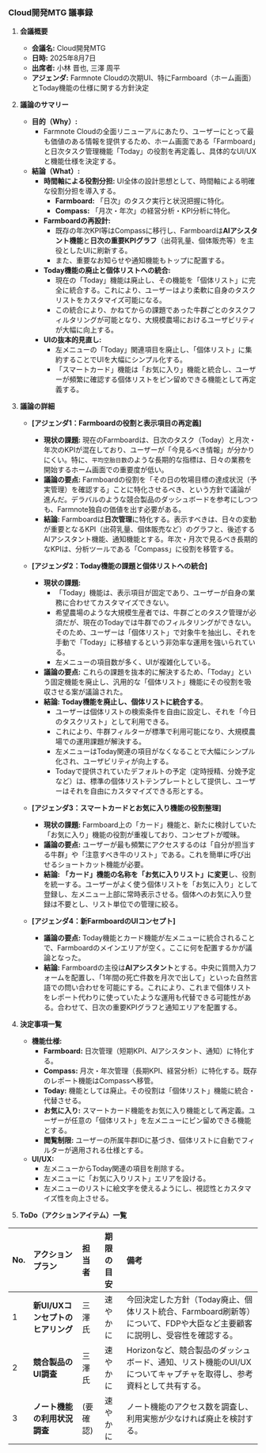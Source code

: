 ### **Cloud開発MTG 議事録**

1.  **会議概要**
    *   **会議名:** Cloud開発MTG
    *   **日時:** 2025年8月7日
    *   **出席者:** 小林 晋也, 三澤 周平
    *   **アジェンダ:** Farmnote Cloudの次期UI、特にFarmboard（ホーム画面）とToday機能の仕様に関する方針決定

2.  **議論のサマリー**
    *   **目的（Why）:**
        *   Farmnote Cloudの全面リニューアルにあたり、ユーザーにとって最も価値のある情報を提供するため、ホーム画面である「Farmboard」と日次タスク管理機能「Today」の役割を再定義し、具体的なUI/UXと機能仕様を決定する。
    *   **結論（What）:**
        *   **時間軸による役割分担:** UI全体の設計思想として、時間軸による明確な役割分担を導入する。
            *   **Farmboard:** 「日次」のタスク実行と状況把握に特化。
            *   **Compass:** 「月次・年次」の経営分析・KPI分析に特化。
        *   **Farmboardの再設計:**
            *   既存の年次KPI等はCompassに移行し、Farmboardは**AIアシスタント機能**と**日次の重要KPIグラフ**（出荷乳量、個体販売等）を主役としたUIに刷新する。
            *   また、重要なお知らせや通知機能もトップに配置する。
        *   **Today機能の廃止と個体リストへの統合:**
            *   現在の「Today」機能は廃止し、その機能を「個体リスト」に完全に統合する。これにより、ユーザーはより柔軟に自身のタスクリストをカスタマイズ可能になる。
            *   この統合により、かねてからの課題であった牛群ごとのタスクフィルタリングが可能となり、大規模農場におけるユーザビリティが大幅に向上する。
        *   **UIの抜本的見直し:**
            *   左メニューの「Today」関連項目を廃止し、「個体リスト」に集約することでUIを大幅にシンプル化する。
            *   「スマートカード」機能は「お気に入り」機能と統合し、ユーザーが頻繁に確認する個体リストをピン留めできる機能として再定義する。

3.  **議論の詳細**

    *   **[アジェンダ1：Farmboardの役割と表示項目の再定義]**
        *   **現状の課題:** 現在のFarmboardは、日次のタスク（Today）と月次・年次のKPIが混在しており、ユーザーが「今見るべき情報」が分かりにくい。特に、`平均空胎日数`のような長期的な指標は、日々の業務を開始するホーム画面での重要度が低い。
        *   **議論の要点:** Farmboardの役割を「その日の牧場目標の達成状況（予実管理）を確認する」ことに特化させるべき、という方針で議論が進んだ。デラバルのような競合製品のダッシュボードを参考にしつつも、Farmnote独自の価値を出す必要がある。
        *   **結論:** Farmboardは**日次管理**に特化する。表示すべきは、日々の変動が重要となるKPI（出荷乳量、個体販売など）のグラフと、後述するAIアシスタント機能、通知機能とする。年次・月次で見るべき長期的なKPIは、分析ツールである「Compass」に役割を移管する。

    *   **[アジェンダ2：Today機能の課題と個体リストへの統合]**
        *   **現状の課題:**
            *   「Today」機能は、表示項目が固定であり、ユーザーが自身の業務に合わせてカスタマイズできない。
            *   希望農場のような大規模生産者では、牛群ごとのタスク管理が必須だが、現在のTodayでは牛群でのフィルタリングができない。そのため、ユーザーは「個体リスト」で対象牛を抽出し、それを手動で「Today」に移植するという非効率な運用を強いられている。
            *   左メニューの項目数が多く、UIが複雑化している。
        *   **議論の要点:** これらの課題を抜本的に解決するため、「Today」という固定機能を廃止し、汎用的な「個体リスト」機能にその役割を吸収させる案が議論された。
        *   **結論:** **Today機能を廃止し、個体リストに統合する**。
            *   ユーザーは個体リストの検索条件を自由に設定し、それを「今日のタスクリスト」として利用できる。
            *   これにより、牛群フィルターが標準で利用可能になり、大規模農場での運用課題が解決する。
            *   左メニューはToday関連の項目がなくなることで大幅にシンプル化され、ユーザビリティが向上する。
            *   Todayで提供されていたデフォルトの予定（定時授精、分娩予定など）は、標準の個体リストテンプレートとして提供し、ユーザーはそれを自由にカスタマイズできる形とする。

    *   **[アジェンダ3：スマートカードとお気に入り機能の役割整理]**
        *   **現状の課題:** Farmboard上の「カード」機能と、新たに検討していた「お気に入り」機能の役割が重複しており、コンセプトが曖昧。
        *   **議論の要点:** ユーザーが最も頻繁にアクセスするのは「自分が担当する牛群」や「注意すべき牛のリスト」である。これを簡単に呼び出せるショートカット機能が必要。
        *   **結論:** **「カード」機能の名称を「お気に入りリスト」に変更**し、役割を統一する。ユーザーがよく使う個体リストを「お気に入り」として登録し、左メニュー上部に常時表示させる。個体へのお気に入り登録は不要とし、リスト単位での管理に絞る。

    *   **[アジェンダ4：新FarmboardのUIコンセプト]**
        *   **議論の要点:** Today機能とカード機能が左メニューに統合されることで、Farmboardのメインエリアが空く。ここに何を配置するかが議論となった。
        *   **結論:** Farmboardの主役は**AIアシスタント**とする。中央に質問入力フォームを配置し、「1年間の死亡件数を月次で出して」といった自然言語での問い合わせを可能にする。これにより、これまで個体リストをレポート代わりに使っていたような運用も代替できる可能性がある。合わせて、日次の重要KPIグラフと通知エリアを配置する。

4.  **決定事項一覧**
    *   **機能仕様:**
        *   **Farmboard:** 日次管理（短期KPI、AIアシスタント、通知）に特化する。
        *   **Compass:** 月次・年次管理（長期KPI、経営分析）に特化する。既存のレポート機能はCompassへ移管。
        *   **Today:** 機能としては廃止。その役割は「個体リスト」機能に統合・代替させる。
        *   **お気に入り:** スマートカード機能をお気に入り機能として再定義。ユーザーが任意の「個体リスト」を左メニューにピン留めできる機能とする。
        *   **閲覧制限:** ユーザーの所属牛群IDに基づき、個体リストに自動でフィルターが適用される仕様とする。
    *   **UI/UX:**
        *   左メニューからToday関連の項目を削除する。
        *   左メニューに「お気に入りリスト」エリアを設ける。
        *   左メニューのリストに絵文字を使えるようにし、視認性とカスタマイズ性を向上させる。

5.  **ToDo（アクションアイテム）一覧**

| No. | アクションプラン | 担当者 | 期限の目安 | 備考 |
| :-- | :--- | :--- | :--- | :--- |
| 1 | **新UI/UXコンセプトのヒアリング** | 三澤氏 | 速やかに | 今回決定した方針（Today廃止、個体リスト統合、Farmboard刷新等）について、FDPや大臣など主要顧客に説明し、受容性を確認する。 |
| 2 | **競合製品のUI調査** | 三澤氏 | 速やかに | Horizonなど、競合製品のダッシュボード、通知、リスト機能のUI/UXについてキャプチャを取得し、参考資料として共有する。 |
| 3 | **ノート機能の利用状況調査** | (要確認) | 速やかに | ノート機能のアクセス数を調査し、利用実態が少なければ廃止を検討する。 |

